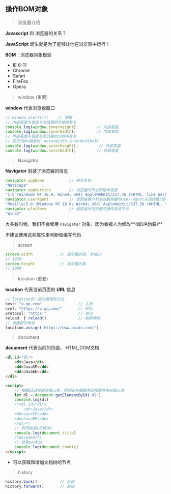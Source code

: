 ## 操作BOM对象

> 浏览器介绍

**Javascript** 和 浏览器的关系？

**JavaScript** 诞生就是为了能够让他在浏览器中运行！

**BOM**：浏览器对象模型

- IE 6-11
- Chrome
- Safari
- FireFox
- Opera



> window (重要)

**window** 代表浏览器窗口

```javascript
// window.alert(1);    // 弹窗
// 内部高度与宽度与浏览器网页缩放有关
console.log(window.innerHeight);        // 内部高度
console.log(window.innerWidth);         // 内部宽度
// 外部高度与宽度与显示器的分辨率有关
// 网页100%缩放时，outerWidth-innerWidth=16
console.log(window.outerHeight);         // 外部宽度
console.log(window.outerWidth);         // 外部宽度
```



> Navigator

**Navigator** 封装了浏览器的信息

```javascript
navigator.appName			// 网页名称
"Netscape"
navigator.appVersion		// 浏览器的平台和版本信息
"5.0 (Windows NT 10.0; Win64; x64) AppleWebKit/537.36 (KHTML, like Gecko) Chrome/89.0.4389.114 Safari/537.36"
navigator.userAgent			// 返回由客户机发送服务器的user-agent头部的值(即UA)
"Mozilla/5.0 (Windows NT 10.0; Win64; x64) AppleWebKit/537.36 (KHTML, like Gecko) Chrome/89.0.4389.114 Safari/537.36"
navigator.platform			// 返回运行浏览器的操作系统平台
"Win32"
```

大多数时候，我们不会使用 `navigator` 对象，因为会被人为修改**(如UA伪装)** 

不建议使用这些属性来判断和编写代码



> screen

```javascript
screen.width            // 显示器的宽，单位px
// 1920
screen.height           // 显示器的高
// 1080
```



> location (重要)

**location** 代表当前页面的 **URL** 信息

```javascript
// location的一部分属性和方法
host: "v.qq.com"				// 主机
href: "https://v.qq.com/"		// 网址
protocol: "https:"				// 协议
reload: ƒ reload()				// 刷新网页
// 设置新的地址
location.assign('https://www.baidu.com/')
```



> document

**document** 代表当前的页面， HTML,DOM文档

```html
<dl id="dl">
    <dt>Java</dt>
    <dd>JavaSE</dd>
    <dd>JavaEE</dd>
</dl>

<script>
    // 根据id选择器获取元素，同理还有根据类选择器等来获取元素
    let dl = document.getElementById('dl');
    console.log(dl)
    /*<dl id="dl">
        <dt>Java</dt>
    <dd>JavaSE</dd>
    <dd>JavaEE</dd>
    </dl>*/
    // 网页标题(可修改)
    console.log(document.title)
    /*document*/
    // 获取cookie
    console.log(document.cookie)
</script>
```

- 可以获取和增加文档树的节点



> history

```javascript
history.back()			// 后退
history.forward()		// 前进
```


